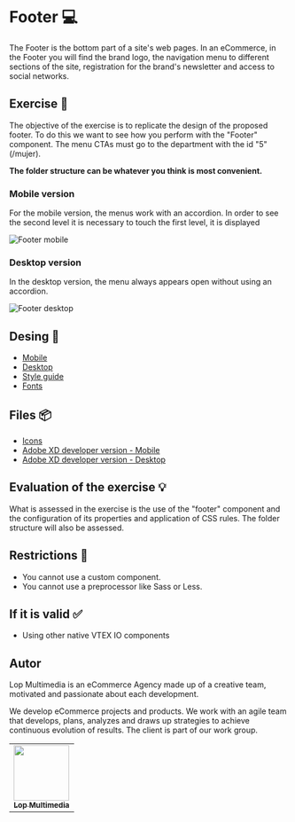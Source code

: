 # Footer 💻
The Footer is the bottom part of a site's web pages. In an eCommerce, in the Footer you will find the brand logo, the navigation menu to different sections of the site, registration for the brand's newsletter and access to social networks.

## Exercise 📢
The objective of the exercise is to replicate the design of the proposed footer. To do this we want to see how you perform with the "Footer" component. The menu CTAs must go to the department with the id "5" (/mujer).

**The folder structure can be whatever you think is most convenient.** 

### Mobile version
For the mobile version, the menus work with an accordion. In order to see the second level it is necessary to touch the first level, it is displayed

![Footer mobile](https://i.imgur.com/9zN4JPq.png)

### Desktop version
In the desktop version, the menu always appears open without using an accordion.

![Footer desktop](https://i.imgur.com/OlLJTOC.png)

## Desing 🎨
- [Mobile](https://xd.adobe.com/view/98e65149-782f-48ea-a89c-ff80897d685e-cdb5/)
- [Desktop](https://xd.adobe.com/view/6a04f0d4-7a68-4552-93cf-db27bc0785e0-3f57/)
- [Style guide](https://xd.adobe.com/view/c85a4db6-bfc3-42c8-8593-d157e02ca192-9d09/)
- [Fonts](https://fonts.google.com/specimen/Montserrat)

## Files 📦
- [Icons](02-footer\materiales\svg)
- [Adobe XD developer version - Mobile](https://xd.adobe.com/view/4b360a60-b917-43a4-834a-af0bb5755cc6-1e65/)
- [Adobe XD developer version - Desktop](https://xd.adobe.com/view/29dc10f0-dd0c-4375-8694-e74def34df61-7c8f/)

## Evaluation of the exercise 💡
What is assessed in the exercise is the use of the "footer" component and the configuration of its properties and application of CSS rules. The folder structure will also be assessed.

## Restrictions 🚧
- You cannot use a custom component.
- You cannot use a preprocessor like Sass or Less.

## If it is valid ✅
- Using other native VTEX IO components

## Autor

Lop Multimedia is an eCommerce Agency made up of a creative team, motivated and passionate about each development.

We develop eCommerce projects and products. We work with an agile team that develops, plans, analyzes and draws up strategies to achieve continuous evolution of results. The client is part of our work group.

<table>
  <tr>
    <td align="center"><a href="http://www.lop.global"><img src="https://avatars.githubusercontent.com/u/4690559?v=4" width="100px;" alt=""/><br /><sub><b>Lop Multimedia</b></sub></a></td>
  </tr>
</table>